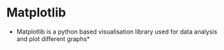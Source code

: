 # Matplotlib 
* Matplotlib is a python based visualisation library used for data analysis and plot different graphs*

